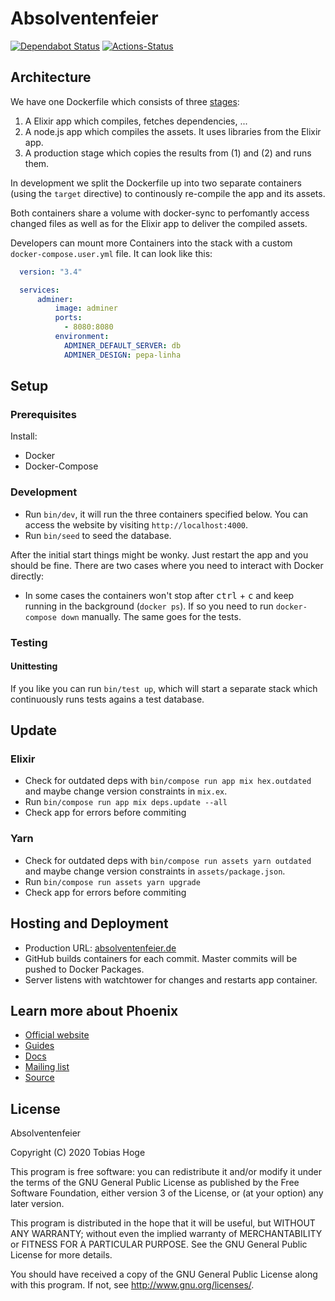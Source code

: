 # Absolventenfeier

[![Dependabot Status](https://api.dependabot.com/badges/status?host=github&repo=fs-wiwi-ms/absolventenfeier)](https://dependabot.com)
[![Actions-Status](https://github.com/fs-wiwi-ms/absolventenfeier/workflows/publish-image/badge.svg)](https://github.com/fs-wiwi-ms/absolventenfeier/actions)

## Architecture

We have one Dockerfile which consists of three
[stages](https://docs.docker.com/develop/develop-images/multistage-build/):

1. A Elixir app which compiles, fetches dependencies, ...
2. A node.js app which compiles the assets. It uses libraries from the Elixir app.
3. A production stage which copies the results from (1) and (2) and runs them.

In development we split the Dockerfile up into two separate containers (using
the `target` directive) to continously re-compile the app and its assets.

Both containers share a volume with docker-sync to perfomantly access changed
files as well as for the Elixir app to deliver the compiled assets.

Developers can mount more Containers into the stack with a custom `docker-compose.user.yml` file.
It can look like this:

```yaml
  version: "3.4"

  services:
      adminer:
          image: adminer
          ports:
            - 8080:8080
          environment:
            ADMINER_DEFAULT_SERVER: db
            ADMINER_DESIGN: pepa-linha
```

## Setup

### Prerequisites

Install:

* Docker
* Docker-Compose

### Development

* Run `bin/dev`, it will run the three containers specified below. You can access the website by visiting `http://localhost:4000`.
* Run `bin/seed` to seed the database.

After the initial start things might be wonky. Just restart the app and you should be fine. There are two cases where you need to interact with Docker directly:

* In some cases the containers won't stop after <kbd>ctrl</kbd> + <kbd>c</kbd> and keep running in the background (`docker ps`). If so you need to run `docker-compose down` manually. The same goes for the tests.

### Testing

#### Unittesting

If you like you can run `bin/test up`, which will start a separate stack which continuously runs tests agains a test database.

## Update

### Elixir

* Check for outdated deps with `bin/compose run app mix hex.outdated` and maybe change version constraints in `mix.ex`.
* Run `bin/compose run app mix deps.update --all`
* Check app for errors before commiting

### Yarn

* Check for outdated deps with `bin/compose run assets yarn outdated` and maybe change version constraints in `assets/package.json`.
* Run `bin/compose run assets yarn upgrade`
* Check app for errors before commiting

## Hosting and Deployment

* Production URL: [absolventenfeier.de](https://absolventenfeier.de/)
* GitHub builds containers for each commit. Master commits will be pushed to Docker Packages.
* Server listens with watchtower for changes and restarts app container.

## Learn more about Phoenix

* [Official website](http://www.phoenixframework.org/)
* [Guides](https://hexdocs.pm/phoenix/overview.html)
* [Docs](https://hexdocs.pm/phoenix)
* [Mailing list](http://groups.google.com/group/phoenix-talk)
* [Source](https://github.com/phoenixframework/phoenix)

## License

Absolventenfeier

Copyright (C) 2020  Tobias Hoge

This program is free software: you can redistribute it and/or modify
it under the terms of the GNU General Public License as published by
the Free Software Foundation, either version 3 of the License, or
(at your option) any later version.

This program is distributed in the hope that it will be useful,
but WITHOUT ANY WARRANTY; without even the implied warranty of
MERCHANTABILITY or FITNESS FOR A PARTICULAR PURPOSE.  See the
GNU General Public License for more details.

You should have received a copy of the GNU General Public License
along with this program.  If not, see <http://www.gnu.org/licenses/>.

